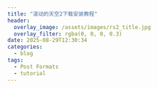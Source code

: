 ```yaml
---
title: "滚动的天空2下载安装教程"
header:
  overlay_image: /assets/images/rs2_title.jpg
  overlay_filter: rgba(0, 0, 0, 0.3)
date: 2025-08-29T12:30:34
categories:
  - blog
tags:
  - Post Formats
  - tutorial
---
```

